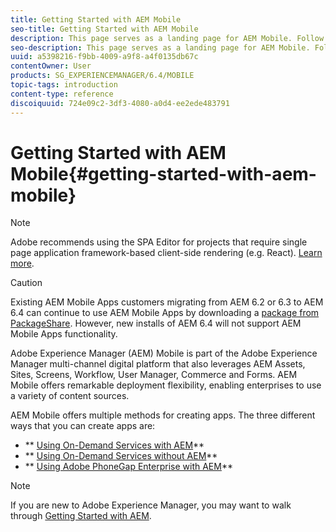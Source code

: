 ```yaml
---
title: Getting Started with AEM Mobile
seo-title: Getting Started with AEM Mobile
description: This page serves as a landing page for AEM Mobile. Follow this page as a starting point to learn about the three different ways for creating apps.
seo-description: This page serves as a landing page for AEM Mobile. Follow this page as a starting point to learn about the three different ways for creating apps.
uuid: a5398216-f9bb-4009-a9f8-a4f0135db67c
contentOwner: User
products: SG_EXPERIENCEMANAGER/6.4/MOBILE
topic-tags: introduction
content-type: reference
discoiquuid: 724e09c2-3df3-4080-a0d4-ee2ede483791
---
```


# Getting Started with AEM Mobile{#getting-started-with-aem-mobile}

>[!NOTE]
>
>Adobe recommends using the SPA Editor for projects that require single page application framework-based client-side rendering (e.g. React). [Learn more](/help/sites/developing/using/spa-overview.md).

>[!CAUTION]
>
>Existing AEM Mobile Apps customers migrating from AEM 6.2 or 6.3 to AEM 6.4 can continue to use AEM Mobile Apps by downloading a [package from PackageShare](https://www.adobeaemcloud.com/content/marketplace/marketplaceProxy.html?packagePath=/content/companies/public/adobe/packages/cq640/compatpack/aem-mobile-package). However, new installs of AEM 6.4 will not support AEM Mobile Apps functionality.

Adobe Experience Manager (AEM) Mobile is part of the Adobe Experience Manager multi-channel digital platform that also leverages AEM Assets, Sites, Screens, Workflow, User Manager, Commerce and Forms. AEM Mobile offers remarkable deployment flexibility, enabling enterprises to use a variety of content sources.

AEM Mobile offers multiple methods for creating apps. The three different ways that you can create apps are:

* ** [Using On-Demand Services with AEM](/help/mobile/getting-started-aem-mobile-on-demand.md)**
* ** [Using On-Demand Services without AEM](https://helpx.adobe.com/digital-publishing-solution/topics.html)**
* ** [Using Adobe PhoneGap Enterprise with AEM](/help/mobile/getting-started-aem-mobile-phonegap.md)**

>[!NOTE]
>
>If you are new to Adobe Experience Manager, you may want to walk through [Getting Started with AEM](/help/sites/deploying/using/deploy.md).

